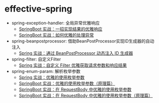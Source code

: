 # effective-spring

- spring-exception-handler: 全局异常优雅响应
  - [SpringBoot 实战：一招实现结果的优雅响应](https://www.howardliu.cn/springboot-action-gracefully-response/)
  - [SpringBoot 实战：如何优雅的处理异常](https://www.howardliu.cn/springboot-action-gracefully-response-exception/)
- spring-beanpostprocessor: 借助BeanPostProcessor实现ID生成器的自动注入
  - [Spring 实战：通过 BeanPostProcessor 动态注入 ID 生成器](https://www.howardliu.cn/spring-beanpostprocessor/)
- spring-filter: 自定义Filter
  - [Spring 实战：自定义 Filter 优雅获取请求参数和响应结果](https://www.howardliu.cn/spring-request-recorder/)
- spring-enum-param: 解析枚举参数
  - [Spring 实战：优雅的使用枚举参数](https://www.howardliu.cn/spring-enum-params/)
  - [SpringBoot 实战：优雅的使用枚举参数（原理篇）](https://www.howardliu.cn/springboot-enum-params-principle/)
  - [SpringBoot 实战：在 RequestBody 中优雅的使用枚举参数](https://www.howardliu.cn/springboot-action-enum-params-in-requestbody/)
  - [SpringBoot 实战：在 RequestBody 中优雅的使用枚举参数（原理篇）](https://www.howardliu.cn/springboot-enum-params-principle/)
